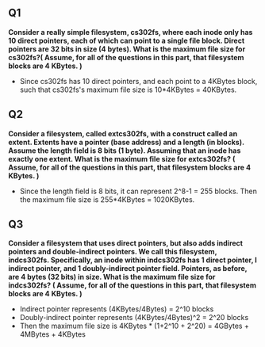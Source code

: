 ## Q1

**Consider a really simple filesystem, cs302fs, where each inode only has 10 direct pointers, each of which can point to a single file block. Direct pointers are 32 bits in size (4 bytes). What is the maximum file size for cs302fs?( Assume, for all of the questions in this part, that filesystem blocks are 4 KBytes. )**

- Since cs302fs has 10 direct pointers, and each point to a 4KBytes block, such that cs302fs's maximum file size is 10*4KBytes = 40KBytes.

## Q2

**Consider a filesystem, called extcs302fs, with a construct called an extent. Extents have a pointer (base address) and a length (in blocks). Assume the length field is 8 bits (1 byte). Assuming that an inode has exactly one extent. What is the maximum file size for extcs302fs? ( Assume, for all of the questions in this part, that filesystem blocks are 4 KBytes. )**

- Since the length field is 8 bits, it can represent 2^8-1 = 255 blocks. Then the maximum file size is 255*4KBytes = 1020KBytes.

## Q3

**Consider a filesystem that uses direct pointers, but also adds indirect pointers and double-indirect pointers. We call this filesystem, indcs302fs. Specifically, an inode within indcs302fs has 1 direct pointer, l indirect pointer, and 1 doubly-indirect pointer field. Pointers, as before, are 4 bytes (32 bits) in size. What is the maximum file size for indcs302fs? ( Assume, for all of the questions in this part, that filesystem blocks are 4 KBytes. )**

- Indirect pointer represents (4KBytes/4Bytes) = 2^10 blocks
- Doubly-indirect pointer represents (4KBytes/4Bytes)^2 = 2^20 blocks
- Then the maximum file size is 4KBytes * (1+2^10 + 2^20) = 4GBytes + 4MBytes + 4KBytes